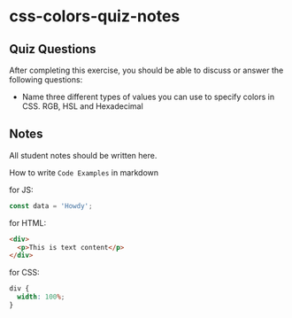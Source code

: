 # css-colors-quiz-notes

## Quiz Questions

After completing this exercise, you should be able to discuss or answer the following questions:

- Name three different types of values you can use to specify colors in CSS.
  RGB, HSL and Hexadecimal

## Notes

All student notes should be written here.

How to write `Code Examples` in markdown

for JS:

```javascript
const data = 'Howdy';
```

for HTML:

```html
<div>
  <p>This is text content</p>
</div>
```

for CSS:

```css
div {
  width: 100%;
}
```
